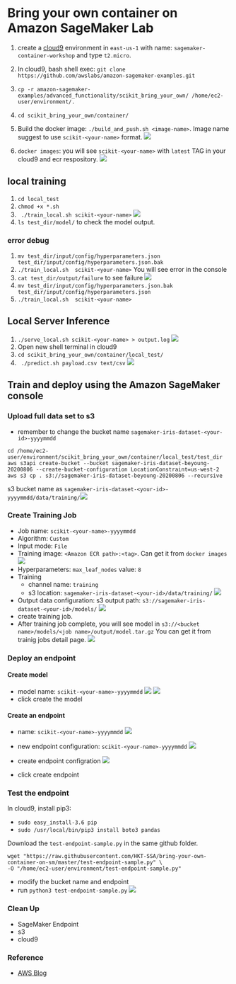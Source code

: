 # Bring your own container on Amazon SageMaker Lab

1. create a [cloud9](https://console.aws.amazon.com/cloud9/home?region=us-east-1) environment in `east-us-1` with name: `sagemaker-container-workshop` and type `t2.micro`.

1. In cloud9, bash shell exec:
`git clone https://github.com/awslabs/amazon-sagemaker-examples.git`

1. `cp -r amazon-sagemaker-examples/advanced_functionality/scikit_bring_your_own/ /home/ec2-user/environment/.`
1. `cd scikit_bring_your_own/container/`
2. Build the docker image: `./build_and_push.sh <image-name>`. Image name suggest to use `scikit-<your-name>` format.
	![](images/01-cloud9.png)

3. `docker images`: you will see `scikit-<your-name>` with `latest` TAG in your cloud9 and ecr respository.
	![](images/02-cloud9.png)

## local training
1. `cd local_test`
2. `chmod +x *.sh`
3. ` ./train_local.sh scikit-<your-name>`
   	![](images/03-cloud9.png)
4. `ls test_dir/model/` to check the model output.

### error debug
1. `mv test_dir/input/config/hyperparameters.json test_dir/input/config/hyperparameters.json.bak`
2. `./train_local.sh  scikit-<your-name>` You will see error in the console
3. `cat test_dir/output/failure` to see failure
   ![](images/04-cloud9.png)
4. `mv test_dir/input/config/hyperparameters.json.bak test_dir/input/config/hyperparameters.json`
5. `./train_local.sh  scikit-<your-name>`

## Local Server Inference
1. `./serve_local.sh scikit-<your-name> > output.log`
    ![](images/05-cloud9.png)
2. Open new shell terminal in cloud9
3. `cd scikit_bring_your_own/container/local_test/`
4. ` ./predict.sh payload.csv text/csv`
    ![](images/06-cloud9.png)

## Train and deploy using the Amazon SageMaker console

### Upload full data set to s3

* remember to change the bucket name `sagemaker-iris-dataset-<your-id>-yyyymmdd`

```
cd /home/ec2-user/environment/scikit_bring_your_own/container/local_test/test_dir
aws s3api create-bucket --bucket sagemaker-iris-dataset-beyoung-20200806 --create-bucket-configuration LocationConstraint=us-west-2
aws s3 cp . s3://sagemaker-iris-dataset-beyoung-20200806 --recursive
```


s3 bucket name as `sagemaker-iris-dataset-<your-id>-yyyymmdd/data/training/`![](images/01-s3.png)


### Create Training Job
* Job name: `scikit-<your-name>-yyyymmdd`
* Algorithm: `Custom`
* Input mode: `File`
* Training image: `<Amazon ECR path>:<tag>`. Can get it from `docker images`
	![](images/07-cloud9.png)
* Hyperparameters: `max_leaf_nodes` value: `8`
* Training
	* channel name: `training`
	* s3 location: `sagemaker-iris-dataset-<your-id>/data/training/`
	![](images/08-SageMaker.png)
* Output data configuration: s3 output path: `s3://sagemaker-iris-dataset-<your-id>/models/`
	![](images/09-SageMaker.png)
* create training job.
* After training job complete, you will see model in `s3://<bucket name>/models/<job name>/output/model.tar.gz` You can get it from trainig jobs detail page.
	![](images/10-SageMaker.png)

### Deploy an endpoint
#### Create model 
* model name: `scikit-<your-name>-yyyymmdd`
	![](images/11-SageMaker.png)
	![](images/12-SageMaker.png)
* click create the model

#### Create an endpoint
* name: `scikit-<your-name>-yyyymmdd`
	![](images/13-SageMaker.png)
	
* new endpoint configuration: `scikit-<your-name>-yyyymmdd`
	![](images/14-SageMaker.png)

* create endpoint configration
	![](images/15-SageMaker.png)
	
* click create endpoint

### Test the endpoint
In cloud9, install pip3:

* `sudo easy_install-3.6 pip`
* `sudo /usr/local/bin/pip3 install boto3 pandas`

Download the `test-endpoint-sample.py` in the same github folder.

``` 
wget "https://raw.githubusercontent.com/HKT-SSA/bring-your-own-container-on-sm/master/test-endpoint-sample.py" \
-O "/home/ec2-user/environment/test-endpoint-sample.py"
```


* modify the bucket name and endpoint
* run `python3 test-endpoint-sample.py`
	![](images/15-SageMaker.png)

### Clean Up
* SageMaker Endpoint
* s3
* cloud9

### Reference
* [AWS Blog](https://aws.amazon.com/blogs/machine-learning/train-and-host-scikit-learn-models-in-amazon-sagemaker-by-building-a-scikit-docker-container/)